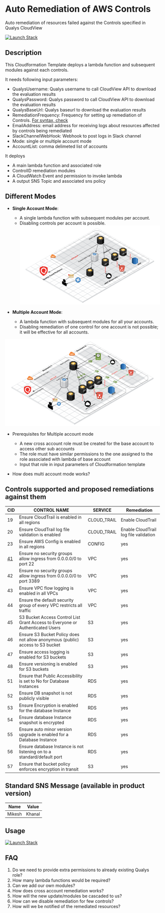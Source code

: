 # Auto Remediation of AWS Controls
Auto remediation of resources failed against the Controls specified in Qualys CloudView

[![Launch Stack](https://cdn.rawgit.com/buildkite/cloudformation-launch-stack-button-svg/master/launch-stack.svg)](https://console.aws.amazon.com/cloudformation/home#/stacks/new?stackName=QualysRemediation&templateURL=https://s3.amazonaws.com/my-great-stack.json)

## Description
This Cloudformation Template deploys a lambda function and subsequent modules against each controls.

It needs following input parameters:

* QualysUsername: Qualys username to call CloudView API to download the evaluation results
* QualysPassword: Qualys password to call CloudView API to download the evaluation results
* QualysBaseUrl: Qualys baseurl to download the evaluation results
* RemediationFrequency: Frequency for setting up remediation of Controls. [For syntax, check](https://docs.aws.amazon.com/lambda/latest/dg/tutorial-scheduled-events-schedule-expressions.html)
* EmailAddress: email address for receiving logs about resources affected by controls being remediated
* SlackChannelWebHook: Webhook to post logs in Slack channel
* Mode: single or multiple account mode
* AccountList: comma delimeted list of accounts

It deploys

* A main lambda function and associated role 
* ControlID remediation modules
* A CloudWatch Event and permission to invoke lambda
* A output SNS Topic and associated sns policy

## Different Modes

* **Single Account Mode**: 
   * A single lambda function with subsequent modules per account. 
   * Disabling controls per account is possible.
![](/Images/RemediationSingleAccountModeV2.png?raw=true)

* **Multiple Account Mode**: 
  * A lambda function with subsequent modules for all your accounts. 
  * Disabling remediation of one control for one account is not possible; it will be effective for all accounts.
 
![Images](/Images/RemediationMultiAccountModeV2.png?raw=true)

* Prerequisites for Multiple account mode
   * A new cross account role must be created for the base account to access other sub accounts
   * The role must have similar permissions to the one assigned to the role associated with lambda of base account
   * Input that role in input parameters of Cloudformation template
  
* How does multi account mode works?


## Controls supported and proposed remediations against them
CID	|	CONTROL NAME	|	SERVICE	|	Remediation|
----| --------------|---------|------------|
19	|	 Ensure CloudTrail is enabled in all regions 	|	CLOUD_TRAIL	|	Enable CloudTrail |
20	|	Ensure CloudTrail log file validation is enabled	|	CLOUD_TRAIL	|	Enable CloudTrail log file validation |
23	|	Ensure AWS Config is enabled in all regions	|	CONFIG	|	yes |
[41](/Remediation/41.py)	|	Ensure no security groups allow ingress from 0.0.0.0/0 to port 22	|	VPC	|	yes |
42	|	Ensure no security groups allow ingress from 0.0.0.0/0 to port 3389	|	VPC	|	yes |
43	|	Ensure VPC flow logging is enabled in all VPCs	|	VPC	|	yes |
44	|	Ensure the default security group of every VPC restricts all traffic	|	VPC	|	yes |
45	|	S3 Bucket Access Control List Grant Access to Everyone or Authenticated Users	|	S3	|	yes |
46	|	Ensure S3 Bucket Policy does not allow anonymous (public) access to S3 bucket	|	S3	|	yes |
47	|	Ensure access logging is enabled for S3 buckets	|	S3	|	yes |
48	|	Ensure versioning is enabled for S3 buckets	|	S3	|	yes |
51	|	Ensure that Public Accessibility is set to No for Database Instances	|	RDS	|	yes |
52	|	Ensure DB snapshot is not publicly visible	|	RDS	|	yes |
53	|	Ensure Encryption is enabled for the database Instance	|	RDS	|	yes |
54	|	Ensure database Instance snapshot is encrypted	|	RDS	|	yes |
55	|	Ensure auto minor version upgrade is enabled for a Database Instance	|	RDS	|	yes |
56	|	Ensure database Instance is not listening on to a standard/default port	|	RDS	|	yes |
57	|	Ensure that bucket policy enforces encryption in transit	|	S3	|	yes |


## Standard SNS Message (available in product version)
Name| Value |
----| ----- |
Mikesh | Khanal

## Usage
[![Launch Stack](https://cdn.rawgit.com/buildkite/cloudformation-launch-stack-button-svg/master/launch-stack.svg)](https://console.aws.amazon.com/cloudformation/home#/stacks/new?stackName=QualysRemediation&templateURL=https://s3.amazonaws.com/my-great-stack.json)

## FAQ
1. Do we need to provide extra permissions to already existing Qualys role?
2. How many lambda functions would be required?
3. Can we add our own modules?
4. How does cross account remediation works?
5. How will the new update/modules be cascaded to us?
6. How can we disable remediation for few controls?
7. How will we be notified of the remediated resources?
